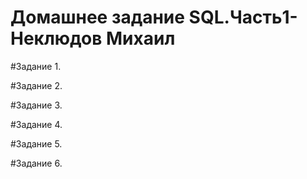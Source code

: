 # Домашнее задание SQL.Часть1-Неклюдов Михаил


#Задание 1.


#Задание 2.


#Задание 3.


#Задание 4.


#Задание 5.


#Задание 6.
